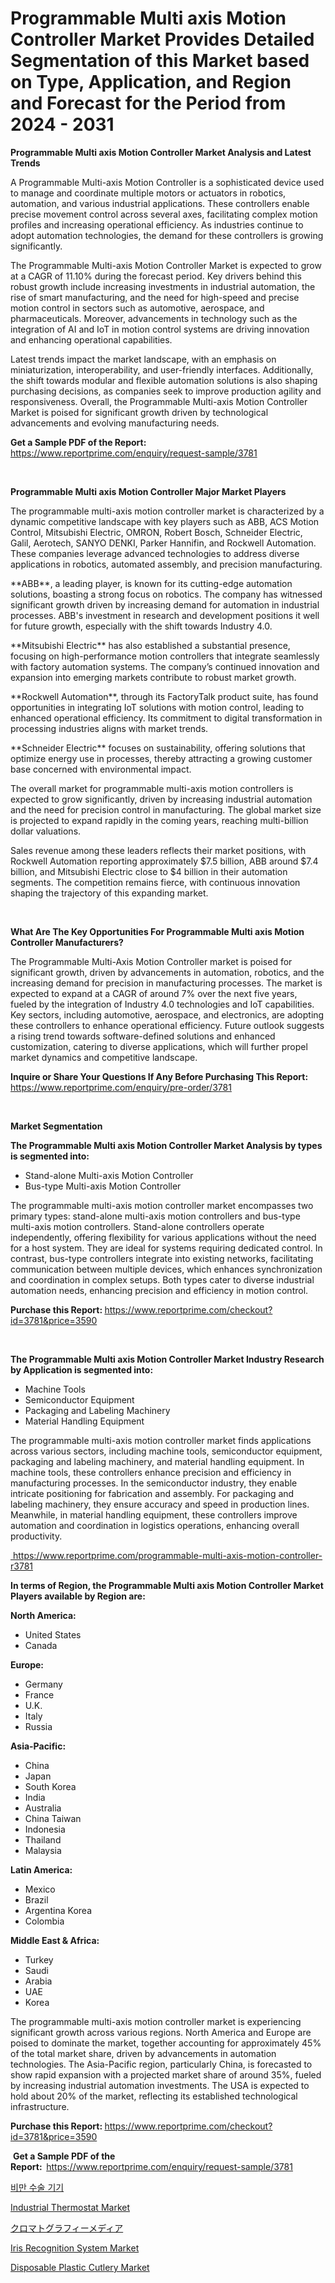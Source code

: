 <p><h1>Programmable Multi axis Motion Controller Market Provides Detailed Segmentation of this Market based on Type, Application, and Region and Forecast for the Period from 2024 - 2031</h1></p><p><strong>Programmable Multi axis Motion Controller Market Analysis and Latest Trends</strong></p>
<p><p>A Programmable Multi-axis Motion Controller is a sophisticated device used to manage and coordinate multiple motors or actuators in robotics, automation, and various industrial applications. These controllers enable precise movement control across several axes, facilitating complex motion profiles and increasing operational efficiency. As industries continue to adopt automation technologies, the demand for these controllers is growing significantly.</p><p>The Programmable Multi-axis Motion Controller Market is expected to grow at a CAGR of 11.10% during the forecast period. Key drivers behind this robust growth include increasing investments in industrial automation, the rise of smart manufacturing, and the need for high-speed and precise motion control in sectors such as automotive, aerospace, and pharmaceuticals. Moreover, advancements in technology such as the integration of AI and IoT in motion control systems are driving innovation and enhancing operational capabilities. </p><p>Latest trends impact the market landscape, with an emphasis on miniaturization, interoperability, and user-friendly interfaces. Additionally, the shift towards modular and flexible automation solutions is also shaping purchasing decisions, as companies seek to improve production agility and responsiveness. Overall, the Programmable Multi-axis Motion Controller Market is poised for significant growth driven by technological advancements and evolving manufacturing needs.</p></p>
<p><strong>Get a Sample PDF of the Report:&nbsp;</strong> <a href="https://www.reportprime.com/enquiry/request-sample/3781">https://www.reportprime.com/enquiry/request-sample/3781</a></p>
<p>&nbsp;</p>
<p><strong>Programmable Multi axis Motion Controller Major Market Players</strong></p>
<p><p>The programmable multi-axis motion controller market is characterized by a dynamic competitive landscape with key players such as ABB, ACS Motion Control, Mitsubishi Electric, OMRON, Robert Bosch, Schneider Electric, Galil, Aerotech, SANYO DENKI, Parker Hannifin, and Rockwell Automation. These companies leverage advanced technologies to address diverse applications in robotics, automated assembly, and precision manufacturing.</p><p>**ABB**, a leading player, is known for its cutting-edge automation solutions, boasting a strong focus on robotics. The company has witnessed significant growth driven by increasing demand for automation in industrial processes. ABB's investment in research and development positions it well for future growth, especially with the shift towards Industry 4.0.</p><p>**Mitsubishi Electric** has also established a substantial presence, focusing on high-performance motion controllers that integrate seamlessly with factory automation systems. The company’s continued innovation and expansion into emerging markets contribute to robust market growth.</p><p>**Rockwell Automation**, through its FactoryTalk product suite, has found opportunities in integrating IoT solutions with motion control, leading to enhanced operational efficiency. Its commitment to digital transformation in processing industries aligns with market trends.</p><p>**Schneider Electric** focuses on sustainability, offering solutions that optimize energy use in processes, thereby attracting a growing customer base concerned with environmental impact.</p><p>The overall market for programmable multi-axis motion controllers is expected to grow significantly, driven by increasing industrial automation and the need for precision control in manufacturing. The global market size is projected to expand rapidly in the coming years, reaching multi-billion dollar valuations.</p><p>Sales revenue among these leaders reflects their market positions, with Rockwell Automation reporting approximately $7.5 billion, ABB around $7.4 billion, and Mitsubishi Electric close to $4 billion in their automation segments. The competition remains fierce, with continuous innovation shaping the trajectory of this expanding market.</p></p>
<p>&nbsp;</p>
<p><strong>What Are The Key Opportunities For Programmable Multi axis Motion Controller Manufacturers?</strong></p>
<p><p>The Programmable Multi-Axis Motion Controller market is poised for significant growth, driven by advancements in automation, robotics, and the increasing demand for precision in manufacturing processes. The market is expected to expand at a CAGR of around 7% over the next five years, fueled by the integration of Industry 4.0 technologies and IoT capabilities. Key sectors, including automotive, aerospace, and electronics, are adopting these controllers to enhance operational efficiency. Future outlook suggests a rising trend towards software-defined solutions and enhanced customization, catering to diverse applications, which will further propel market dynamics and competitive landscape.</p></p>
<p><strong>Inquire or Share Your Questions If Any Before Purchasing This Report:</strong> <a href="https://www.reportprime.com/enquiry/pre-order/3781">https://www.reportprime.com/enquiry/pre-order/3781</a></p>
<p>&nbsp;</p>
<p><strong>Market Segmentation</strong></p>
<p><strong>The Programmable Multi axis Motion Controller Market Analysis by types is segmented into:</strong></p>
<p><ul><li>Stand-alone Multi-axis Motion Controller</li><li>Bus-type Multi-axis Motion Controller</li></ul></p>
<p><p>The programmable multi-axis motion controller market encompasses two primary types: stand-alone multi-axis motion controllers and bus-type multi-axis motion controllers. Stand-alone controllers operate independently, offering flexibility for various applications without the need for a host system. They are ideal for systems requiring dedicated control. In contrast, bus-type controllers integrate into existing networks, facilitating communication between multiple devices, which enhances synchronization and coordination in complex setups. Both types cater to diverse industrial automation needs, enhancing precision and efficiency in motion control.</p></p>
<p><strong>Purchase this Report:&nbsp;</strong><a href="https://www.reportprime.com/checkout?id=3781&price=3590">https://www.reportprime.com/checkout?id=3781&price=3590</a></p>
<p>&nbsp;</p>
<p><strong>The Programmable Multi axis Motion Controller Market Industry Research by Application is segmented into:</strong></p>
<p><ul><li>Machine Tools</li><li>Semiconductor Equipment</li><li>Packaging and Labeling Machinery</li><li>Material Handling Equipment</li></ul></p>
<p><p>The programmable multi-axis motion controller market finds applications across various sectors, including machine tools, semiconductor equipment, packaging and labeling machinery, and material handling equipment. In machine tools, these controllers enhance precision and efficiency in manufacturing processes. In the semiconductor industry, they enable intricate positioning for fabrication and assembly. For packaging and labeling machinery, they ensure accuracy and speed in production lines. Meanwhile, in material handling equipment, these controllers improve automation and coordination in logistics operations, enhancing overall productivity.</p></p>
<p><a href="https://www.reportprime.com/programmable-multi-axis-motion-controller-r3781">&nbsp;https://www.reportprime.com/programmable-multi-axis-motion-controller-r3781</a></p>
<p><strong>In terms of Region, the Programmable Multi axis Motion Controller Market Players available by Region are:</strong></p>
<p>
    <p> <strong> North America: </strong>
        <ul>
            <li>United States</li>
            <li>Canada</li>
        </ul>
        </p> 
    <p> <strong> Europe: </strong>
        <ul>
            <li>Germany</li>
            <li>France</li>
            <li>U.K.</li>
            <li>Italy</li>
            <li>Russia</li>
        </ul>
        </p> 
    <p> <strong> Asia-Pacific: </strong>
        <ul>
            <li>China</li>
            <li>Japan</li>
            <li>South Korea</li>
            <li>India</li>
            <li>Australia</li>
            <li>China Taiwan</li>
            <li>Indonesia</li>
            <li>Thailand</li>
            <li>Malaysia</li>
        </ul>
        </p> 
    <p> <strong> Latin America: </strong>
        <ul>
            <li>Mexico</li>
            <li>Brazil</li>
            <li>Argentina Korea</li>
            <li>Colombia</li>
        </ul>
        </p> 
    <p> <strong> Middle East & Africa: </strong>
        <ul>
            <li>Turkey</li>
            <li>Saudi</li>
            <li>Arabia</li>
            <li>UAE</li>
            <li>Korea</li>
        </ul>
    </p>
    </p>
<p><p>The programmable multi-axis motion controller market is experiencing significant growth across various regions. North America and Europe are poised to dominate the market, together accounting for approximately 45% of the total market share, driven by advancements in automation technologies. The Asia-Pacific region, particularly China, is forecasted to show rapid expansion with a projected market share of around 35%, fueled by increasing industrial automation investments. The USA is expected to hold about 20% of the market, reflecting its established technological infrastructure.</p></p>
<p><strong>Purchase this Report: </strong><a href="https://www.reportprime.com/checkout?id=3781&price=3590">https://www.reportprime.com/checkout?id=3781&price=3590</a></p>
<p>&nbsp;<strong>Get a Sample PDF of the Report:&nbsp;&nbsp;</strong><a href="https://www.reportprime.com/enquiry/request-sample/3781">https://www.reportprime.com/enquiry/request-sample/3781</a></p>
<p><strong></strong></p>
<p><p><a href="https://medium.com/@biancamacdonald87/%EC%8B%9C%EC%9E%A5-%EB%8F%99%ED%96%A5-%EA%B3%B5%EA%B0%9C-%EA%B8%80%EB%A1%9C%EB%B2%8C-%EB%B9%84%EB%A7%8C-%EC%88%98%EC%88%A0-%EA%B8%B0%EA%B8%B0-%EC%8B%9C%EC%9E%A5-%EC%84%B1%EC%9E%A5-%EB%B0%8F-%EC%A7%80%EC%97%AD-%ED%86%B5%EC%B0%B0-2024-2031-fd27209f8fc5">비만 수술 기기</a></p><p><a href="https://medium.com/@sac-m/industrial-thermostat-market-trends-and-analysis-opportunities-and-challenges-for-future-growth-101c10908746">Industrial Thermostat Market</a></p><p><a href="https://medium.com/@mandysw5k1a/%E3%82%AF%E3%83%AD%E3%83%9E%E3%83%88%E3%82%B0%E3%83%A9%E3%83%95%E3%82%A3%E3%83%BC%E5%AA%92%E4%BD%93%E5%B8%82%E5%A0%B4-2024%E5%B9%B4%E3%81%8B%E3%82%892031%E5%B9%B4%E3%81%BE%E3%81%A7%E3%81%AE%E7%94%A3%E6%A5%AD%E5%8B%95%E5%90%91%E3%81%A8%E4%BA%88%E6%B8%AC-d0cda0e16063">クロマトグラフィーメディア</a></p><p><a href="https://medium.com/@philipholland626/iris-recognition-system-market-share-market-analysis-growth-trends-forecasts-for-period-from-9328ec03ecba">Iris Recognition System Market</a></p><p><a href="https://www.linkedin.com/pulse/disposable-plastic-cutlery-market-growth-segmentation-regional-pbizf?trackingId=96%2FRrrZIR0KJNqD8h%2F7OHw%3D%3D">Disposable Plastic Cutlery Market</a></p></p>